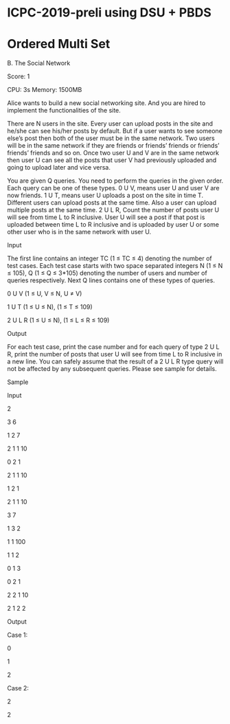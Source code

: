 # ICPC-2019-preli using DSU + PBDS
# Ordered Multi Set

B. The Social Network

Score: 1

CPU: 3s
Memory: 1500MB

Alice wants to build a new social networking site. And you are hired to implement the functionalities of the site.

There are N users in the site. Every user can upload posts in the site and he/she can see his/her posts by default. But if a user wants to see someone else’s post then both of the user must be in the same network. Two users will be in the same network if they are friends or friends’ friends or friends’ friends’ friends and so on. Once two user U and V are in the same network then user U can see all the posts that user V had previously uploaded and going to upload later and vice versa.

You are given Q queries. You need to perform the queries in the given order. Each query can be one of these types.
0 U V, means user U and user V are now friends.
1 U T, means user U uploads a post on the site in time T. Different users can upload posts at the same time. Also a user can upload multiple posts at the same time.
2 U L R, Count the number of posts user U will see from time L to R inclusive. User U will see a post if that post is uploaded between time L to R inclusive and is uploaded by user U or some other user who is in the same network with user U.


Input

The first line contains an integer TC (1 ≤ TC ≤ 4) denoting the number of test cases. Each test case starts with two space separated integers N (1 ≤ N ≤ 105), Q (1 ≤ Q ≤ 3*105) denoting the number of users and number of queries respectively. Next Q lines contains one of these types of queries.

<p> 0 U V (1 ≤ U, V ≤ N, U ≠ V) </p>
<p> 1 U T (1 ≤ U ≤ N), (1 ≤ T ≤ 109) </p>
<p> 2 U L R (1 ≤ U ≤ N), (1 ≤ L ≤ R ≤ 109) </p>


Output

For each test case, print the case number and for each query of type 2 U L R, print the number of posts that user U will see from time L to R inclusive in a new line. You can safely assume that the result of a 2 U L R type query will not be affected by any subsequent queries. Please see sample for details.

Sample

Input	

<p> 2 </p>
<p> 3 6 </p>
<p> 1 2 7 </p>
<p> 2 1 1 10 </p>
<p> 0 2 1 </p>
<p> 2 1 1 10 </p>
<p> 1 2 1 </p>
<p> 2 1 1 10 </p>
<p> 3 7 </p>
<p> 1 3 2 </p>
<p> 1 1 100 </p>
<p> 1 1 2 </p>
<p> 0 1 3 </p>
<p> 0 2 1 </p>
<p> 2 2 1 10 </p>
<p> 2 1 2 2 </p>

<p> Output </p>

<p> Case 1: </p>
<p> 0 </p>
<p> 1 </p>
<p> 2 </p>
<p> Case 2: </p>
<p> 2 </p>
<p> 2 </p>
